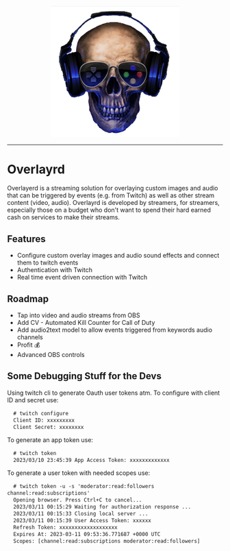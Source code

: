 <p align="center" background="black"><img src=frontend/src/assets/logo.png width=300></p>

--------------------------------------------------------------------------------

# Overlayrd

Overlayerd is a streaming solution for overlaying custom images and audio that can be triggered by events (e.g. from Twitch) as well as other stream content (video, audio). Overlayrd is developed by streamers, for streamers, especially those on a budget who don't want to spend their hard earned cash on services to make their streams. 

## Features

* Configure custom overlay images and audio sound effects and connect them to twitch events
* Authentication with Twitch
* Real time event driven connection with Twitch


## Roadmap

* Tap into video and audio streams from OBS
* Add CV - Automated Kill Counter for Call of Duty
* Add audio2text model to allow events triggered from keywords audio channels
* Profit :moneybag:
* Advanced OBS controls


## Some Debugging Stuff for the Devs

Using twitch cli to generate Oauth user tokens atm. To configure with client ID and secret use:
```
  # twitch configure
  Client ID: xxxxxxxxx
  Client Secret: xxxxxxxx
```
To generate an app token use:
```
  # twitch token
  2023/03/10 23:45:39 App Access Token: xxxxxxxxxxxxx
```

To generate a user token with needed scopes use:
```
  # twitch token -u -s 'moderator:read:followers channel:read:subscriptions'
  Opening browser. Press Ctrl+C to cancel...
  2023/03/11 00:15:29 Waiting for authorization response ...
  2023/03/11 00:15:33 Closing local server ...
  2023/03/11 00:15:39 User Access Token: xxxxxx
  Refresh Token: xxxxxxxxxxxxxxxxxxx
  Expires At: 2023-03-11 09:53:36.771687 +0000 UTC
  Scopes: [channel:read:subscriptions moderator:read:followers]
```